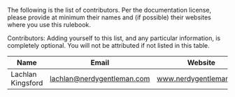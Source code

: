 The following is the list of contributors. Per the documentation license, please
provide at minimum their names and (if possible) their websites where you use
this rulebook.

Contributors: Adding yourself to this list, and any particular information, is
completely optional. You will not be attributed if not listed in this table.

| Name                            | Email                         | Website                                               | Twitter                   |
| --------------------------------|-------------------------------|-------------------------------------------------------|---------------------------|
| Lachlan Kingsford               | lachlan@nerdygentleman.com    | www.nerdygentleman.com                                | @thelochok                |